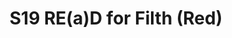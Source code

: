 ---
title: S19 RE(a)D for Filth (Red)
permalink: "/teams/red-2"
teamslug: red-2
members:
- Anthony Britford
- John Clemons
- Javier de Diego (Captain)
- Kevin Hutcheson
- Nikki Kasparek
- Shawn King
- Peter Pham
- Todd Robosan
- Aaron Ross
- Sam Smallwood
- Kyle Suib
- Brandon Waggoner (QB)
- Craig Woodside
- Del-Vaunté Scott
teamid: 7022
name: S19 RED for Filth
color: a
division: ''
---